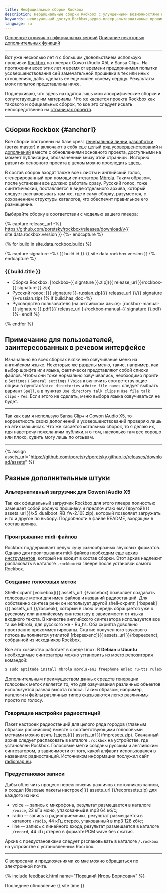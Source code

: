 ```yaml
---
title: Неофициальные сборки Rockbox
description: Неофициальные сборки Rockbox с улучшенными возможностями невизуального доступа.
keywords: невизуальный доступ,Rockbox,аудио-плеер,альтернативные прошивки
language: ru
---
```


[Основные отличия от официальных версий](summary-ru.md)
[Описание некоторых дополнительных функций](features-ru.md)

----

Вот уже несколько лет я с большим удовольствием использую прошивки
[Rockbox](http://www.rockbox.org/)
на плеерах Cowon iAudio X5L и Sansa Clip+. На протяжении всех
этих лет я время от времени предпринимал попытки усовершенствования
сей замечательной прошивки в тех или иных отношениях, дабы сделать ее
еще милее своему сердцу. Результаты моих попыток представлены ниже.

Подчеркиваю, что здесь находятся лишь мои апокрифические сборки и
сопутствующие им материалы. Что же касается проекта Rockbox как
такового и официальных сборок, то все это следует искать
непосредственно на [страницах проекта](http://www.rockbox.org/).

----

## Сборки Rockbox {#anchor1}

Все сборки построены на базе среза
[генеральной линии разработки](http://git.rockbox.org/)
(ветка master) и включают в себя еще целый ряд
[усовершенствований и дополнений](summary-ru.md)
вместе с обновлениями основного проекта, доступными на момент
публикации, обозначенный внизу этой страницы. Историю развития
основного проекта в целом можно проследить
[здесь](http://www.rockbox.org/wiki/MajorChanges).

В состав сборок входят также все шрифты и английский голос,
сгенерированный при помощи синтезатора
[Mbrola](https://github.com/numediart/MBROLA).
Таким образом, после установки все должно работать сразу. Русский
голос, тоже синтетический, поставляется в виде отдельного архива,
который следует распаковывать там же, где и саму сборку, разумеется, с
сохранением структуры каталогов, что обеспечит правильное его
размещение.

Выбирайте сборку в соответствии с моделью вашего плеера:

{% capture release_url -%}
https://github.com/poretsky/rockbox/releases/download/v{{ site.data.rockbox.version }}
{%- endcapture %}

{% for build in site.data.rockbox.builds %}

{% capture signature -%}
{{ build.id }}-{{ site.data.rockbox.version }}
{%- endcapture %}

### {{ build.title }}

- Сборка Rockbox:
  [rockbox-{{ signature }}.zip]({{ release_url }}/rockbox-{{ signature }}.zip)
- Русский голос:
  [{{ signature }}-russian.zip]({{ release_url }}/{{ signature }}-russian.zip)
{% if build.has_doc -%}
- Руководство пользователя (на английском языке):
  [rockbox-manual-{{ signature }}.pdf]({{ release_url }}/rockbox-manual-{{ signature }}.pdf)
{%- endif %}

{% endfor %}

## Примечание для пользователей, заинтересованных в речевом интерфейсе

Изначально во всех сборках включено озвучивание меню на английском
языке. Некоторые же разделы меню, такие, например, как выбор шрифта
или языка, фактически представляют собой списки файлов. Чтобы они тоже
нормально озвучивались, необходимо пройти в
`Settings` / `General settings` / `Voice` и включить соответствующие
опции: в пунктах `Voice directories` и `Voice file names` следует
выбрать вариант `Spell`, а в пунктах `Use directory talk clips` и
`Use file talk clips` - `Yes`. Если этого не сделать, меню выбора
языка озвучиваться не будет.

----

Так как сам я использую Sansa Clip+ и Cowon iAudio X5, то корректность
своих дополнений и усовершенствований проверяю лишь на этих
машинках. Что же касается остальных сборок, то я делаю их, идя
навстречу пожеланиям публики, и о том, насколько там все хорошо или
плохо, судить могу лишь по отзывам.

----

{% assign assets_url="https://github.com/poretsky/poretsky.github.io/releases/download/assets" %}

## Разные дополнительные штуки

### Альтернативный загрузчик для Cowon iAudio X5

Так как официальный загрузчик Rockbox для этого плеера полностью
замещает собой родную прошивку, я предпочитаю ему
[другой]({{ assets_url }}/x5_dualboot_RB_fw-2.10E.zip), который
позволяет загружать и то и другое по выбору. Подробности в файле
README, входящем в состав архива.

### Проигрывание midi-файлов

Rockbox поддерживает целую кучу разнообразных звуковых
форматов. Однако для проигрывания midi-файлов необходим еще
[архив инструментов](http://download.rockbox.org/useful/midi-patchset.tbz2),
который не входит в состав сборки. Этот архив надлежит распаковать в
каталоге `.rockbox` на плеере после установки самого Rockbox.

### Создание голосовых меток

Shell-скрипт [voicebox]({{ assets_url }}/voicebox) позволяет создавать
голосовые метки для имен файлов и названий радиостанций.
Для собственно синтеза речи он использует другой shell-скрипт,
[rbspeak]({{ assets_url }}/rbspeak),
который в свою очередь обращается уже к русскому или английскому
синтезатору в зависимости от языка входного текста. В качестве
английского синтезатора используется все та же Mbrola, для русского же -
Ru_tts. Оба скрипта довольно пространно прокомментированы. Сжатие
полученного звукового потока выполняется утилитой
[rbspeexenc]({{ assets_url }}/rbspeexenc),
собранной из исходников Rockbox.

Все это хозяйство работает в среде Linux. В **Debian** и **Ubuntu**
необходимые синтезаторы можно установить из
[моего репозитория](../packages/index-ru.md)
командой:

```bash
$ sudo aptitude install mbrola mbrola-en1 freephone enlex ru-tts rulex=
```

Дополнительным преимуществом данных средств генерации голосовых меток
является то, что для озвучивания различных объектов используется
разная высота голоса. Таким образом, например, каталоги и файлы
различных типов оказываются легко различимы просто по голосу.

### Говорящие настройки радиостанций

Пакет настроек радиостанций для целого ряда городов (главным образом
российских) вместе с соответствующими голосовыми метками можно взять
[здесь]({{ assets_url }}/fmpresets.zip).
Скачанный архив следует распаковать в каталоге `.rockbox` на
устройстве, где установлен Rockbox. Голосовые метки созданы русским и
английским синтезатором, в зависимости от того, какой алфавит
использовался в названиях радиостанций. Источником информации послужил
сайт [radiomap.eu](http://radiomap.eu).

### Предустановки записи

Дабы облегчить процесс переключения различных источников записи, я
создал [базовые пакеты настроек]({{ assets_url }}/recpresets.zip)
для каждого из них:

- voice -- запись с микрофона, результат размещается в каталоге `/voice`,
  22 кГц моно, упакованный в mp3 64 кб/с;
- radio -- запись с радиоприемника, результат размещается в каталоге `/radio`,
  44 кГц стерео, упакованный в mp3 128 кб/с;
- line -- запись с линейного входа, результат размещается в каталоге `/record`,
  44 кГц стерео в формате PCM wave без сжатия.

Архив с предустановками следует распаковывать в каталоге
`/.rockbox` на устройстве с установленным Rockbox.

----

С вопросами и предложениями ко мне можно обращаться по электронной почте.

{% include feedback.html name="Порецкий Игорь Борисович" %}

Последнее обновление {{ site.time }}
